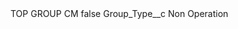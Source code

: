 <?xml version="1.0" encoding="UTF-8"?>
<CustomMetadata xmlns="http://soap.sforce.com/2006/04/metadata" xmlns:xsi="http://www.w3.org/2001/XMLSchema-instance" xmlns:xsd="http://www.w3.org/2001/XMLSchema">
    <label>TOP GROUP CM</label>
    <protected>false</protected>
    <values>
        <field>Group_Type__c</field>
        <value xsi:type="xsd:string">Non Operation</value>
    </values>
</CustomMetadata>
